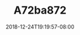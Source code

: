 ---
title: A72ba872
date: 2018-12-24T19:19:57-08:00
draft: false
location: Utah
img_url: https://d17enza3bfujl8.cloudfront.net/a72ba872.jpg
original_fn: DSCF0804.jpg
tags:
- Utah
- Julian
- Tasha
- landscapes

---